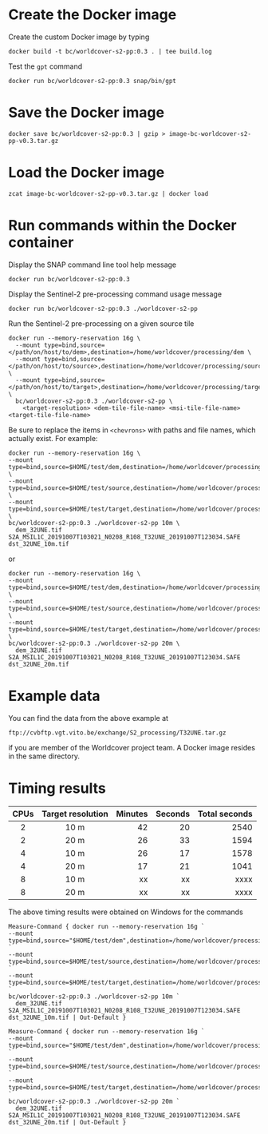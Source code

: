 # Create the Docker image

Create the custom Docker image by typing

    docker build -t bc/worldcover-s2-pp:0.3 . | tee build.log

Test the `gpt` command

    docker run bc/worldcover-s2-pp:0.3 snap/bin/gpt

# Save the Docker image

    docker save bc/worldcover-s2-pp:0.3 | gzip > image-bc-worldcover-s2-pp-v0.3.tar.gz

# Load the Docker image 

    zcat image-bc-worldcover-s2-pp-v0.3.tar.gz | docker load

# Run commands within the Docker container

Display the SNAP command line tool help message

    docker run bc/worldcover-s2-pp:0.3

Display the Sentinel-2 pre-processing command usage message

    docker run bc/worldcover-s2-pp:0.3 ./worldcover-s2-pp
    
Run the Sentinel-2 pre-processing on a given source tile

    docker run --memory-reservation 16g \
      --mount type=bind,source=</path/on/host/to/dem>,destination=/home/worldcover/processing/dem \
      --mount type=bind,source=</path/on/host/to/source>,destination=/home/worldcover/processing/source \
      --mount type=bind,source=</path/on/host/to/target>,destination=/home/worldcover/processing/target \
      bc/worldcover-s2-pp:0.3 ./worldcover-s2-pp \
        <target-resolution> <dem-tile-file-name> <msi-tile-file-name> <target-tile-file-name>

Be sure to replace the items in `<chevrons>` with paths and file names, which actually exist. For example:

    docker run --memory-reservation 16g \
    --mount type=bind,source=$HOME/test/dem,destination=/home/worldcover/processing/dem \
    --mount type=bind,source=$HOME/test/source,destination=/home/worldcover/processing/source \
    --mount type=bind,source=$HOME/test/target,destination=/home/worldcover/processing/target \
    bc/worldcover-s2-pp:0.3 ./worldcover-s2-pp 10m \
      dem_32UNE.tif S2A_MSIL1C_20191007T103021_N0208_R108_T32UNE_20191007T123034.SAFE dst_32UNE_10m.tif

or

    docker run --memory-reservation 16g \
    --mount type=bind,source=$HOME/test/dem,destination=/home/worldcover/processing/dem \
    --mount type=bind,source=$HOME/test/source,destination=/home/worldcover/processing/source \
    --mount type=bind,source=$HOME/test/target,destination=/home/worldcover/processing/target \
    bc/worldcover-s2-pp:0.3 ./worldcover-s2-pp 20m \
      dem_32UNE.tif S2A_MSIL1C_20191007T103021_N0208_R108_T32UNE_20191007T123034.SAFE dst_32UNE_20m.tif

# Example data

You can find the data from the above example at

    ftp://cvbftp.vgt.vito.be/exchange/S2_processing/T32UNE.tar.gz

if you are member of the Worldcover project team. A Docker image resides in the same directory.

# Timing results

| CPUs | Target resolution | Minutes | Seconds  | Total seconds |
|:----:|:-----------------:| -------:| --------:| -------------:|
| 2    | 10 m              | 42      | 20       | 2540          |
| 2    | 20 m              | 26      | 33       | 1594          |
| 4    | 10 m              | 26      | 17       | 1578          |
| 4    | 20 m              | 17      | 21       | 1041          |
| 8    | 10 m              | xx      | xx       | xxxx          |
| 8    | 20 m              | xx      | xx       | xxxx          |

The above timing results were obtained on Windows for the commands

    Measure-Command { docker run --memory-reservation 16g `
    --mount type=bind,source="$HOME/test/dem",destination=/home/worldcover/processing/dem `
    --mount type=bind,source=$HOME/test/source,destination=/home/worldcover/processing/source `
    --mount type=bind,source=$HOME/test/target,destination=/home/worldcover/processing/target `
    bc/worldcover-s2-pp:0.3 ./worldcover-s2-pp 10m `
      dem_32UNE.tif S2A_MSIL1C_20191007T103021_N0208_R108_T32UNE_20191007T123034.SAFE dst_32UNE_10m.tif | Out-Default }

    Measure-Command { docker run --memory-reservation 16g `
    --mount type=bind,source="$HOME/test/dem",destination=/home/worldcover/processing/dem `
    --mount type=bind,source=$HOME/test/source,destination=/home/worldcover/processing/source `
    --mount type=bind,source=$HOME/test/target,destination=/home/worldcover/processing/target `
    bc/worldcover-s2-pp:0.3 ./worldcover-s2-pp 20m `
      dem_32UNE.tif S2A_MSIL1C_20191007T103021_N0208_R108_T32UNE_20191007T123034.SAFE dst_32UNE_20m.tif | Out-Default }
